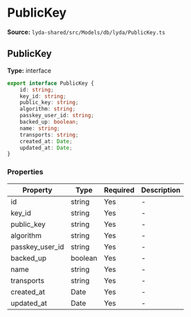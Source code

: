 # PublicKey

**Source:** `lyda-shared/src/Models/db/lyda/PublicKey.ts`

## PublicKey

**Type:** interface

```typescript
export interface PublicKey {
    id: string;
    key_id: string;
    public_key: string;
    algorithm: string;
    passkey_user_id: string;
    backed_up: boolean;
    name: string;
    transports: string;
    created_at: Date;
    updated_at: Date;
}
```

### Properties

| Property | Type | Required | Description |
|----------|------|----------|-------------|
| id | string | Yes | - |
| key_id | string | Yes | - |
| public_key | string | Yes | - |
| algorithm | string | Yes | - |
| passkey_user_id | string | Yes | - |
| backed_up | boolean | Yes | - |
| name | string | Yes | - |
| transports | string | Yes | - |
| created_at | D​a​t​e | Yes | - |
| updated_at | D​a​t​e | Yes | - |

